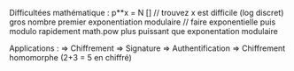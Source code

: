 Difficultées mathématique :
    p**x  = N []                 // trouvez x est difficile (log discret)
    gros nombre premier
    exponentiation modulaire     // faire exponentielle puis modulo rapidement
    math.pow plus puissant que exponentation modulaire

Applications :
    => Chiffrement
    => Signature
    => Authentification
    => Chiffrement homomorphe (2+3 = 5 en chiffré)